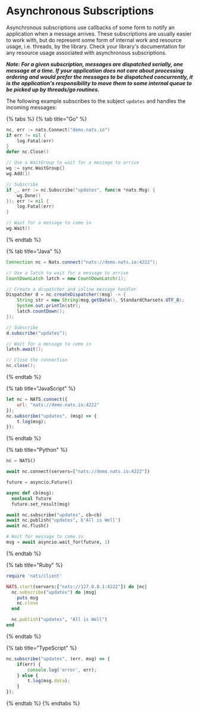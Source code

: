# Asynchronous Subscriptions

Asynchronous subscriptions use callbacks of some form to notify an application when a message arrives. These subscriptions are usually easier to work with, but do represent some form of internal work and resource usage, i.e. threads, by the library. Check your library's documentation for any resource usage associated with asynchronous subscriptions.

_**Note: For a given subscription, messages are dispatched serially, one message at a time. If your application does not care about processing ordering and would prefer the messages to be dispatched concurrently, it is the application's responsibility to move them to some internal queue to be picked up by threads/go routines.**_

The following example subscribes to the subject `updates` and handles the incoming messages:

{% tabs %}
{% tab title="Go" %}
```go
nc, err := nats.Connect("demo.nats.io")
if err != nil {
    log.Fatal(err)
}
defer nc.Close()

// Use a WaitGroup to wait for a message to arrive
wg := sync.WaitGroup{}
wg.Add(1)

// Subscribe
if _, err := nc.Subscribe("updates", func(m *nats.Msg) {
    wg.Done()
}); err != nil {
    log.Fatal(err)
}

// Wait for a message to come in
wg.Wait()
```
{% endtab %}

{% tab title="Java" %}
```java
Connection nc = Nats.connect("nats://demo.nats.io:4222");

// Use a latch to wait for a message to arrive
CountDownLatch latch = new CountDownLatch(1);

// Create a dispatcher and inline message handler
Dispatcher d = nc.createDispatcher((msg) -> {
    String str = new String(msg.getData(), StandardCharsets.UTF_8);
    System.out.println(str);
    latch.countDown();
});

// Subscribe
d.subscribe("updates");

// Wait for a message to come in
latch.await(); 

// Close the connection
nc.close();
```
{% endtab %}

{% tab title="JavaScript" %}
```javascript
let nc = NATS.connect({
    url: "nats://demo.nats.io:4222"
});
nc.subscribe("updates", (msg) => {
    t.log(msg);
});
```
{% endtab %}

{% tab title="Python" %}
```python
nc = NATS()

await nc.connect(servers=["nats://demo.nats.io:4222"])

future = asyncio.Future()

async def cb(msg):
  nonlocal future
  future.set_result(msg)

await nc.subscribe("updates", cb=cb)
await nc.publish("updates", b'All is Well')
await nc.flush()

# Wait for message to come in
msg = await asyncio.wait_for(future, 1)
```
{% endtab %}

{% tab title="Ruby" %}
```ruby
require 'nats/client'

NATS.start(servers:["nats://127.0.0.1:4222"]) do |nc|
  nc.subscribe("updates") do |msg|
    puts msg
    nc.close
  end

  nc.publish("updates", "All is Well")
end
```
{% endtab %}

{% tab title="TypeScript" %}
```typescript
nc.subscribe("updates", (err, msg) => {
    if(err) {
        console.log('error', err);
    } else {
        t.log(msg.data);
    }
});
```
{% endtab %}
{% endtabs %}


